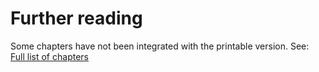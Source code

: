 # Further reading

Some chapters have not been integrated with the printable version. See: [Full list of chapters](https://supermemo.guru/wiki/Problem_of_Schooling#Chapters)